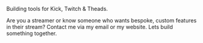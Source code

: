 Building tools for Kick, Twitch & Theads.

Are you a streamer or know someone who wants bespoke, custom features in their stream? Contact me via my email or my website. Lets build something together.